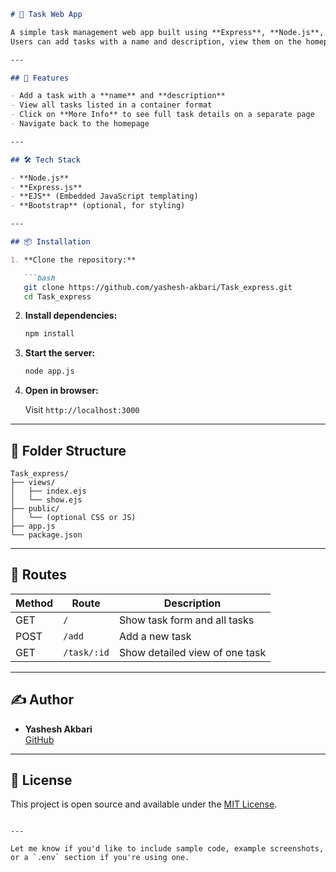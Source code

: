 ```markdown
# 📝 Task Web App

A simple task management web app built using **Express**, **Node.js**, and **EJS**.  
Users can add tasks with a name and description, view them on the homepage, and click "More Info" to see task details on a separate page.

---

## 🚀 Features

- Add a task with a **name** and **description**
- View all tasks listed in a container format
- Click on **More Info** to see full task details on a separate page
- Navigate back to the homepage

---

## 🛠 Tech Stack

- **Node.js**
- **Express.js**
- **EJS** (Embedded JavaScript templating)
- **Bootstrap** (optional, for styling)

---

## 📦 Installation

1. **Clone the repository:**

   ```bash
   git clone https://github.com/yashesh-akbari/Task_express.git
   cd Task_express
   ```

2. **Install dependencies:**

   ```bash
   npm install
   ```

3. **Start the server:**

   ```bash
   node app.js
   ```

4. **Open in browser:**

   Visit `http://localhost:3000`

---

## 📁 Folder Structure

```
Task_express/
├── views/
│   ├── index.ejs
│   └── show.ejs
├── public/
│   └── (optional CSS or JS)
├── app.js
└── package.json
```

---

## 📌 Routes

| Method | Route        | Description                       |
|--------|--------------|-----------------------------------|
| GET    | `/`          | Show task form and all tasks      |
| POST   | `/add`       | Add a new task                    |
| GET    | `/task/:id`  | Show detailed view of one task    |

---

## ✍️ Author

- **Yashesh Akbari**  
[GitHub](https://github.com/yashesh-akbari)

---

## 📃 License

This project is open source and available under the [MIT License](LICENSE).

```

---

Let me know if you'd like to include sample code, example screenshots, or a `.env` section if you're using one.
